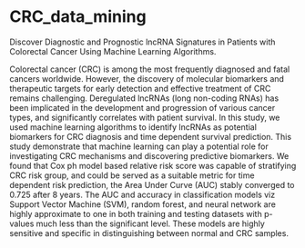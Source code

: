 # CRC_data_mining
Discover Diagnostic and Prognostic lncRNA Signatures in Patients with Colorectal Cancer Using Machine Learning Algorithms.

Colorectal cancer (CRC) is among the most frequently diagnosed and fatal cancers worldwide. However, the discovery of molecular biomarkers and therapeutic targets for early detection and effective treatment of CRC remains challenging. Deregulated lncRNAs (long non-coding RNAs) has been implicated in the development and progression of various cancer types, and significantly correlates with patient survival. In this study, we used machine learning algorithms to identify lncRNAs as potential biomarkers for CRC diagnosis and time dependent survival prediction. This study demonstrate that machine learning can play a potential role for investigating CRC mechanisms and discovering predictive biomarkers. We found that Cox ph model based relative risk score was capable of stratifying CRC risk group, and could be served as a suitable metric for time dependent risk prediction, the Area Under Curve (AUC) stably converged to 0.725 after 8 years. The AUC and accuracy in classification models viz Support Vector Machine (SVM), random forest, and neural network are highly approximate to one in both training and testing datasets with p-values much less than the significant level. These models are highly sensitive and specific in distinguishing between normal and CRC samples.
